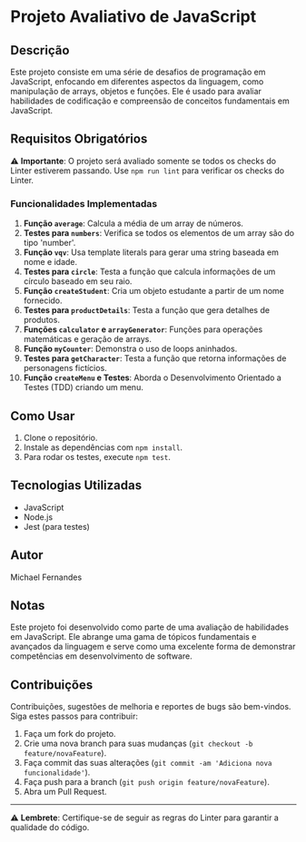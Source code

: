 # Projeto Avaliativo de JavaScript

## Descrição
Este projeto consiste em uma série de desafios de programação em JavaScript, enfocando em diferentes aspectos da linguagem, como manipulação de arrays, objetos e funções. Ele é usado para avaliar habilidades de codificação e compreensão de conceitos fundamentais em JavaScript.

## Requisitos Obrigatórios
⚠️ **Importante**: O projeto será avaliado somente se todos os checks do Linter estiverem passando. Use `npm run lint` para verificar os checks do Linter.

### Funcionalidades Implementadas
1. **Função `average`**: Calcula a média de um array de números.
2. **Testes para `numbers`**: Verifica se todos os elementos de um array são do tipo 'number'.
3. **Função `vqv`**: Usa template literals para gerar uma string baseada em nome e idade.
4. **Testes para `circle`**: Testa a função que calcula informações de um círculo baseado em seu raio.
5. **Função `createStudent`**: Cria um objeto estudante a partir de um nome fornecido.
6. **Testes para `productDetails`**: Testa a função que gera detalhes de produtos.
7. **Funções `calculator` e `arrayGenerator`**: Funções para operações matemáticas e geração de arrays.
8. **Função `myCounter`**: Demonstra o uso de loops aninhados.
9. **Testes para `getCharacter`**: Testa a função que retorna informações de personagens fictícios.
10. **Função `createMenu` e Testes**: Aborda o Desenvolvimento Orientado a Testes (TDD) criando um menu.

## Como Usar
1. Clone o repositório.
2. Instale as dependências com `npm install`.
3. Para rodar os testes, execute `npm test`.

## Tecnologias Utilizadas
- JavaScript
- Node.js
- Jest (para testes)

## Autor
Michael Fernandes

## Notas
Este projeto foi desenvolvido como parte de uma avaliação de habilidades em JavaScript. Ele abrange uma gama de tópicos fundamentais e avançados da linguagem e serve como uma excelente forma de demonstrar competências em desenvolvimento de software.

## Contribuições
Contribuições, sugestões de melhoria e reportes de bugs são bem-vindos. Siga estes passos para contribuir:
1. Faça um fork do projeto.
2. Crie uma nova branch para suas mudanças (`git checkout -b feature/novaFeature`).
3. Faça commit das suas alterações (`git commit -am 'Adiciona nova funcionalidade'`).
4. Faça push para a branch (`git push origin feature/novaFeature`).
5. Abra um Pull Request.

---

⚠️ **Lembrete**: Certifique-se de seguir as regras do Linter para garantir a qualidade do código.
